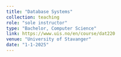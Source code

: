 ```yaml
---
title: "Database Systems"
collection: teaching
role: "sole instructor"
type: "Bachelor, Computer Science"
link: https://www.uis.no/en/course/dat220
venue: "University of Stavanger"
date: "1-1-2025"
---
```

